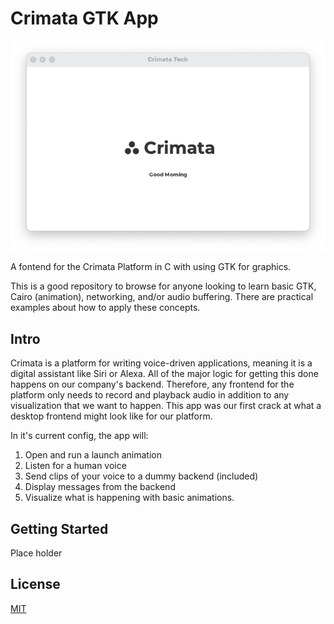 # Crimata GTK App

![Crimata](/resources/homepage.png?raw=true "Crimata")

A fontend for the Crimata Platform in C with using GTK for graphics.

This is a good repository to browse for anyone looking to learn basic GTK, Cairo (animation), networking, and/or audio buffering. There are practical examples about how to apply these concepts.

## Intro
Crimata is a platform for writing voice-driven applications, meaning it is a digital assistant like Siri or Alexa. All of the major logic for getting this done happens on our company's backend. Therefore, any frontend for the platform only needs to record and playback audio in addition to any visualization that we want to happen. This app was our first crack at what a desktop frontend might look like for our platform.

In it's current config, the app will:
  1. Open and run a launch animation
  2. Listen for a human voice
  3. Send clips of your voice to a dummy backend (included)
  4. Display messages from the backend
  5. Visualize what is happening with basic animations.
  
## Getting Started
Place holder



## License
[MIT](https://choosealicense.com/licenses/mit/)
